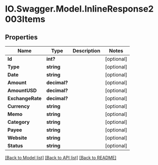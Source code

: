 # IO.Swagger.Model.InlineResponse2003Items
## Properties

Name | Type | Description | Notes
------------ | ------------- | ------------- | -------------
**Id** | **int?** |  | [optional] 
**Type** | **string** |  | [optional] 
**Date** | **string** |  | [optional] 
**Amount** | **decimal?** |  | [optional] 
**AmountUSD** | **decimal?** |  | [optional] 
**ExchangeRate** | **decimal?** |  | [optional] 
**Currency** | **string** |  | [optional] 
**Memo** | **string** |  | [optional] 
**Category** | **string** |  | [optional] 
**Payee** | **string** |  | [optional] 
**Website** | **string** |  | [optional] 
**Status** | **string** |  | [optional] 

[[Back to Model list]](../README.md#documentation-for-models) [[Back to API list]](../README.md#documentation-for-api-endpoints) [[Back to README]](../README.md)

